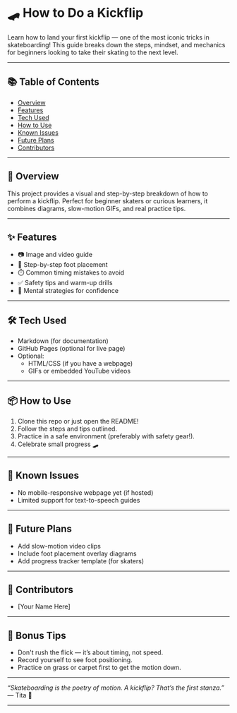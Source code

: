 # 🛹 How to Do a Kickflip

Learn how to land your first kickflip — one of the most iconic tricks in skateboarding! This guide breaks down the steps, mindset, and mechanics for beginners looking to take their skating to the next level.

---

## 📚 Table of Contents

- [Overview](#overview)
- [Features](#features)
- [Tech Used](#tech-used)
- [How to Use](#how-to-use)
- [Known Issues](#known-issues)
- [Future Plans](#future-plans)
- [Contributors](#contributors)

---

## 🧠 Overview

This project provides a visual and step-by-step breakdown of how to perform a kickflip. Perfect for beginner skaters or curious learners, it combines diagrams, slow-motion GIFs, and real practice tips.

---

## ✨ Features

- 📷 Image and video guide
- 🦶 Step-by-step foot placement
- ⏱️ Common timing mistakes to avoid
- ✅ Safety tips and warm-up drills
- 🧠 Mental strategies for confidence

---

## 🛠️ Tech Used

- Markdown (for documentation)
- GitHub Pages (optional for live page)
- Optional:
  - HTML/CSS (if you have a webpage)
  - GIFs or embedded YouTube videos

---

## 📦 How to Use

1. Clone this repo or just open the README!
2. Follow the steps and tips outlined.
3. Practice in a safe environment (preferably with safety gear!).
4. Celebrate small progress 🛹

---

## 🐞 Known Issues

- No mobile-responsive webpage yet (if hosted)
- Limited support for text-to-speech guides

---

## 🚧 Future Plans

- Add slow-motion video clips
- Include foot placement overlay diagrams
- Add progress tracker template (for skaters)

---

## 👤 Contributors

- [Your Name Here]

---

## 🧠 Bonus Tips

- Don't rush the flick — it’s about timing, not speed.
- Record yourself to see foot positioning.
- Practice on grass or carpet first to get the motion down.

---

*“Skateboarding is the poetry of motion. A kickflip? That’s the first stanza.”*  
— Tita 💬

---

